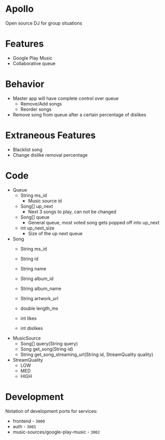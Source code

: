 # Apollo
Open source DJ for group situations

# Features
- Google Play Music
- Collaborative queue

# Behavior
- Master app will have complete control over queue
    - Remove/Add songs
    - Reorder songs
- Remove song from queue after a certain percentage of dislikes

# Extraneous Features
- Blacklist song
- Change dislike removal percentage

# Code
- Queue
  - String ms_id
    - Music source id
  - Song[] up_next
    - Next 3 songs to play, can not be changed
  - Song[] queue
    - General queue, most voted song gets popped off into up_next
  - int up_next_size
    - Size of the up next queue
- Song
  - String ms_id

  - String id
  - String name

  - String album_id
  - String album_name

  - String artwork_url
  - double length_ms

  - int likes
  - int dislikes
- MusicSource
  - Song[] query(String query)
  - Song get_song(String id)
  - String get_song_streaming_url(String id, StreamQuality quality)
- StreamQuality
  - LOW
  - MED
  - HIGH

# Development
Notation of development ports for services:
- frontend - `3000`
- auth - `3001`
- music-sources/google-play-music - `3002`

